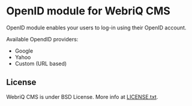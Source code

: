 OpenID module for WebriQ CMS
==========================

OpenID module enables your users to log-in using their OpenID account.

Available OpendID providers:

* Google
* Yahoo
* Custom (URL based)

License
-------

WebriQ CMS is under BSD License.
More info at [LICENSE.txt](LICENSE.txt).

